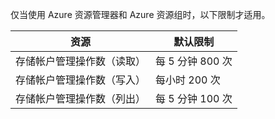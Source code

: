 仅当使用 Azure 资源管理器和 Azure 资源组时，以下限制才适用。

| 资源 | 默认限制 |
| --- | --- |
| 存储帐户管理操作数（读取） |每 5 分钟 800 次 |
| 存储帐户管理操作数（写入） |每小时 200 次 |
| 存储帐户管理操作数（列出） |每 5 分钟 100 次 |
